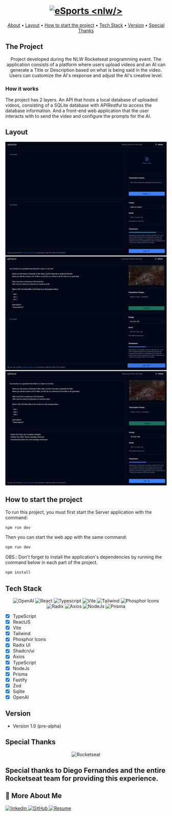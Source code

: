 <h1 align="center">
	<a href="assets/logo-nlw-esports.svg">
		<img src="https://rocketseat.gallerycdn.vsassets.io/extensions/rocketseat/rocketseatreactnative/3.0.1/1588456740326/Microsoft.VisualStudio.Services.Icons.Default" alt="eSports <nlw/>" width="300" height="300"/>
	</a>
</h1>

 </h1>

 <p align="center">
	<a href="#-about">About</a> •
	<a href="#-layout">Layout</a> • 
	<a href="#-start-project">How to start the project</a> • 
	<a href="#-tech">Tech Stack</a> • 
	<a href="#-version">Version</a> •
	<a href="#-special-thanks">Special Thanks</a>
</p>
	
	
</h1>

<a id="-about"></a>

## The Project

<p align="center"> 
	Project developed during the NLW Rocketseat programming event.
The application consists of a platform where users upload videos and an AI can generate a Title or Description based on what is being said in the video. Users can customize the AI's response and adjust the AI's creative level.
	
</p>

<p align="center"> 
	<h3 align="left">How it works</h3>
	The project has 2 layers. An API that hosts a local database of uploaded videos, consisting of a SQLite database with APIRestful to access the database information. And a front-end web application that the user interacts with to send the video and configure the prompts for the AI.
</p>

<a id="-layout"></a>

## Layout

<p align="center">
	<img src="assets/Screenshot 2023-09-14 215616.png" alt="Web App <nlw/>"/>
	<img src="assets/Screenshot 2023-09-14 215417.png" alt="Web App <nlw/>"/>
	<img src="assets/Screenshot 2023-09-14 215527.png" alt="Web App <nlw/>"/>
</p>

<a id="-start-project"></a>

## How to start the project

To run this project, you must first start the Server application with the command:

```bash
npm run dev
```

Then you can start the web app with the same command:

```bash
npm run dev
```

OBS.: Don't forget to install the application's dependencies by running the command below in each part of the project.

```bash
npm install
```

<a id="-tech"></a>

## Tech Stack

 <p align="center">
 <img width="24" height="24" src="https://seeklogo.com/images/C/chatgpt-logo-02AFA704B5-seeklogo.com.png" alt="OpenAI"/>
	<img width="24" height="24" src="https://cdn.icon-icons.com/icons2/2415/PNG/512/react_original_logo_icon_146374.png" alt="React"/> <img width="24" height="24" src="https://cdn.icon-icons.com/icons2/2415/PNG/512/typescript_original_logo_icon_146317.png" alt="Typescript"/>
	<img width="24" height="24" src="https://seeklogo.com/images/V/vite-logo-BFD4283991-seeklogo.com.png" alt="Vite"/>
	<img width="24" height="24" src="https://cdn.icon-icons.com/icons2/2107/PNG/512/file_type_tailwind_icon_130128.png" alt="Tailwind"/>
	<img width="24" height="24" src="https://cdn.icon-icons.com/icons2/2718/PNG/512/phosphor_logo_icon_174315.png" alt="Phosphor Icons"/>
	<img width="24" height="24" src="https://avatars.githubusercontent.com/u/75042455?s=200&v=4" alt="Radix"/>
	<img width="75" height="12" src="https://seeklogo.com/images/A/axios-logo-CD0C90458F-seeklogo.com.png" alt="Axios"/>
	<img width="24" height="24" src="https://cdn.icon-icons.com/icons2/2415/PNG/512/nodejs_plain_logo_icon_146409.png" alt="NodeJs"/>
	<img width="24" height="24" src="https://cdn.icon-icons.com/icons2/2107/PNG/512/file_type_light_prisma_icon_130444.png" alt="Prisma"/>
</p>

- [x] TypeScript
- [x] ReactJS
- [x] Vite
- [x] Tailwind
- [x] Phosphor Icons
- [x] Radix UI
- [x] Shadcn/ui
- [x] Axios
- [x] TypeScript
- [x] NodeJs
- [x] Prisma
- [x] Fastify
- [x] Zod
- [x] Sqlite
- [x] OpenAI

<a id="-version"></a>

## Version

- Version 1.0 (pre-alpha)

<a id="-special-thanks"></a>

## Special Thanks

<p align="center"> 
	<img src="https://ia802806.us.archive.org/30/items/github.com-Rocketseat-unform_-_2020-02-21_01-23-46/cover.jpg" alt="Rocketseat" width="120" height="120"/>
</p>

<p align="center">
	<h2>Special thanks to Diego Fernandes and the entire Rocketseat team for providing this experience.</h2>
</p>

## 🔗 More About Me

[![linkedin](https://img.shields.io/badge/linkedin-0A66C2?style=for-the-badge&logo=linkedin&logoColor=white)
](https://www.linkedin.com/in/f%C3%A1bio-pelagaggi-61551a1a8/)
[![GitHub](https://img.shields.io/badge/github-0A66C2?style=for-the-badge&logo=github&logoColor=white)
](https://github.com/FabioPelagaggi?tab=repositories)
[![Resume](https://img.shields.io/badge/Resume-0A66C2?style=for-the-badge&logo=git&logoColor=white)
](https://fabio.pelagaggi.com/)
